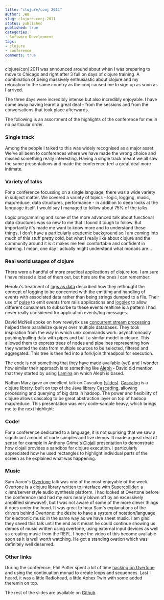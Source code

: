 ```yaml
---
title: "clojure/conj 2011"
author: Jen
slug: clojure-conj-2011
status: published
published: true
categories:
- Software Development 
tags:
- clojure
- conference
comments: true
---
```

clojure/conj 2011 was announced around about when I was preparing to
move to Chicago and right after 3 full on days of clojure training. A
combination of being massively enthusiastic about clojure and my
relocation to the same country as the conj caused me to sign up as
soon as I arrived.

The three days were incredibly intense but also incredibly
enjoyable. I have come away having learnt a great deal - from the
sessions and from the conversations that took place afterwards. 

The following is an assortment of the highlights of the conference for
me in no particular order.

### Single track

Among the people I talked to this was widely recognised as a major
asset. We've all been to conferences where we have made the wrong
choice and missed something really interesting. Having a single track
meant we all saw the same presentations and made the conference feel a
great deal more intimate.

### Variety of talks

For a conference focussing on a single language, there was a wide
variety in subject matter. We covered a variety of topics - logic, logging, music,
map/reduce, data structures, performance - in addition to deep looks
at the language itself. I would say I managed to follow about 75% of
the talks. 


Logic programming and some of the more advanced talk about
functional data structures was so new to me that I found it tough to
follow. But importantly it's made me want to know more and to
understand these things. I don't have a particularly academic
background so I am coming into much of this stuff pretty cold, but
what I really like about clojure and the community around it is it
makes me feel comfortable and confident in learning. I mean, one day I
actually might understand what monads are...

### Real world usages of clojure

There were a handful of more practical applications of clojure too. I
am sure I have missed a load of them out, but here are the ones I can
remember:

Heroku's treatment of [logs as
data](https://github.com/relevance/clojure-conj/blob/master/2011-slides/mark-mcgranaghan-logs-as-data.pdf)
described how they rethought the concept of logging to be concerned
with the emitting and handling of events with associated data rather
than being strings dumped to a file. Their use of
[pulse](https://github.com/jnewland/pulse) to emit events from rails
applications and [logplex](https://github.com/heroku/logplex) to allow
different consumers to subscrbe to these events realtime is a pattern
I had never really considered for application events/log messages. 

David McNeil spoke on how revelytix use [concurrent stream
processing](https://github.com/relevance/clojure-conj/blob/master/2011-slides/mark-mcgranaghan-logs-as-data.pdf)
helped them parallelize querys over multiple databases. They took
inspiration from the way in which unix commands work: asynchronously
pushing/pulling data with pipes and built a similar model in
clojure. This allowed them to express trees of nodes and pipelines
representing how they wanted the data from multiple sources to be
selected, filtered and aggregated. This tree is then fed into a
fork/join threadpool for execution.

The code is not something that they
have made available (yet) and I wonder how similar their approach is
to something like [Aleph](https://github.com/ztellman/aleph) - David
did mention that they started by using
[Lamina](https://github.com/ztellman/lamina) on which Aleph is based.

Nathan Marz gave an excellent talk on Cascalog
([slides](https://github.com/relevance/clojure-conj/blob/master/2011-slides/nathan-marz-cascalog.pdf)). [Cascalog](http://cascalog.org)
is a clojure library, built on top of the Java library
[Cascading](http://www.cascading.org/), allowing processing and
querying of big data in hadoop. The power and flexibility of clojure
allows cascalog to be great abstraction layer on top of hadoop
map/reduce. This presentation was very code-sample heavy, which brings
me to the next highlight:

### Code!

For a conference dedicated to a language, it is not suprising that we
saw a significant amount of code samples and live demos. It made a
great deal of sense for example in Anthony Grime's
[Clojail](https://github.com/relevance/clojure-conj/blob/master/2011-slides/anthony-grimes-clojail.pdf)
presentation to demonstrate how clojail provides a sandbox for clojure
execution. I particularly appreciated how he used rectangles to
highlight individual parts of the screen as he explained what was
happening.

### Music

Sam Aaron's
[Overtone](https://github.com/relevance/clojure-conj/blob/master/2011-slides/samaaron-overtone.pdf)
talk was one of the most enjoyable of the week. [Overtone](http://rosejn.github.com/overtone/) is a clojure
library written to interface with
[Supercollider](http://supercollider.sourceforge.net/): a
client/server style audio synthesis platform. I had looked at Overtone
before the conference (and had my ears nearly blown off by an
excessively amplified sinewave!), but I was not aware of some of the
more clever things it does under the hood. It was great to hear Sam's
explanations of the drivers behind Overtone: the desire to have a
system of notation/language for electronic music in the same way as we
have sheet music.
I am glad they saved this talk until the end as it meant he could continue showing us demos of
music written using overtone, using external input devices as well as
creating music from the REPL. I hope the video of this become
available soon as it is well worth watching. He got a standing ovation
which was definitely well deserved.

### Other links

During the conference, Phil Potter spent a lot of time [hacking on
Overtone](https://github.com/ppotter/beat-monad) and using the continuation monad to create loops and
sequences. Last I heard, it was a little Radiohead, a little Aphex
Twin with some added theremin on top.

The rest of the slides are available on [Github](https://github.com/relevance/clojure-conj/tree/master/2011-slides).
